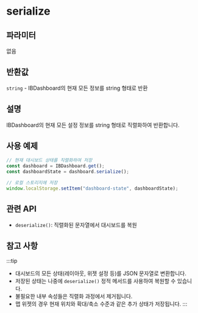 # serialize

## 파라미터

없음

## 반환값

`string` - IBDashboard의 현재 모든 정보를 string 형태로 반환

## 설명

IBDashboard의 현재 모든 설정 정보를 string 형태로 직렬화하여 반환합니다.

## 사용 예제

```javascript
// 현재 대시보드 상태를 직렬화하여 저장
const dashboard = IBDashboard.get();
const dashboardState = dashboard.serialize();

// 로컬 스토리지에 저장
window.localStorage.setItem("dashboard-state", dashboardState);
```
## 관련 API

- `deserialize()`: 직렬화된 문자열에서 대시보드를 복원

## 참고 사항
:::tip
- 대시보드의 모든 상태(레이아웃, 위젯 설정 등)를 JSON 문자열로 변환합니다.
- 저장된 상태는 나중에 `deserialize()` 정적 메서드를 사용하여 복원할 수 있습니다.
- 불필요한 내부 속성들은 직렬화 과정에서 제거됩니다.
- 맵 위젯의 경우 현재 위치와 확대/축소 수준과 같은 추가 상태가 저장됩니다.
:::
